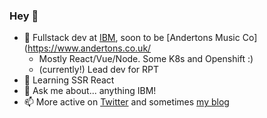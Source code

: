 ### Hey 👋

- :office: Fullstack dev at [IBM]( https://github.com/IBM), soon to be [Andertons Music Co](https://www.andertons.co.uk/
  - Mostly React/Vue/Node. Some K8s and Openshift :) 
  - (currently!) Lead dev for RPT
- 🌱 Learning SSR React
- 💬 Ask me about... anything IBM!
- 📫 More active on [Twitter](https://twitter.com/tomsherlocked) and sometimes [my blog](https://tomsherlock.info)
